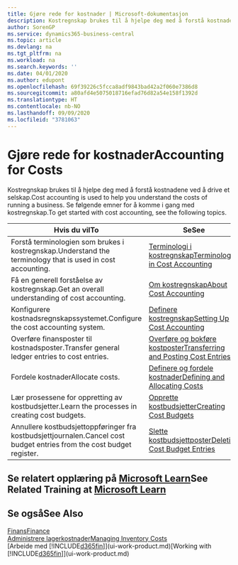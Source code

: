 ```yaml
---
title: Gjøre rede for kostnader | Microsoft-dokumentasjon
description: Kostregnskap brukes til å hjelpe deg med å forstå kostnadene ved å drive et selskap. Se følgende emner for å komme i gang med kostregnskap.
author: SorenGP
ms.service: dynamics365-business-central
ms.topic: article
ms.devlang: na
ms.tgt_pltfrm: na
ms.workload: na
ms.search.keywords: ''
ms.date: 04/01/2020
ms.author: edupont
ms.openlocfilehash: 69f39226c5fcca8adf9843bad42a2f060e7386d8
ms.sourcegitcommit: a80afd4e5075018716efad76d82a54e158f1392d
ms.translationtype: HT
ms.contentlocale: nb-NO
ms.lasthandoff: 09/09/2020
ms.locfileid: "3781063"
---
```

# <a name="accounting-for-costs"></a><span data-ttu-id="3f5cb-104">Gjøre rede for kostnader</span><span class="sxs-lookup"><span data-stu-id="3f5cb-104">Accounting for Costs</span></span>
<span data-ttu-id="3f5cb-105">Kostregnskap brukes til å hjelpe deg med å forstå kostnadene ved å drive et selskap.</span><span class="sxs-lookup"><span data-stu-id="3f5cb-105">Cost accounting is used to help you understand the costs of running a business.</span></span> <span data-ttu-id="3f5cb-106">Se følgende emner for å komme i gang med kostregnskap.</span><span class="sxs-lookup"><span data-stu-id="3f5cb-106">To get started with cost accounting, see the following topics.</span></span>  

|<span data-ttu-id="3f5cb-107">Hvis du vil</span><span class="sxs-lookup"><span data-stu-id="3f5cb-107">To</span></span>|<span data-ttu-id="3f5cb-108">Se</span><span class="sxs-lookup"><span data-stu-id="3f5cb-108">See</span></span>|  
|--------|---------|  
|<span data-ttu-id="3f5cb-109">Forstå terminologien som brukes i kostregnskap.</span><span class="sxs-lookup"><span data-stu-id="3f5cb-109">Understand the terminology that is used in cost accounting.</span></span>|[<span data-ttu-id="3f5cb-110">Terminologi i kostregnskap</span><span class="sxs-lookup"><span data-stu-id="3f5cb-110">Terminology in Cost Accounting</span></span>](finance-terminology-in-cost-accounting.md)|  
|<span data-ttu-id="3f5cb-111">Få en generell forståelse av kostregnskap.</span><span class="sxs-lookup"><span data-stu-id="3f5cb-111">Get an overall understanding of cost accounting.</span></span>|[<span data-ttu-id="3f5cb-112">Om kostregnskap</span><span class="sxs-lookup"><span data-stu-id="3f5cb-112">About Cost Accounting</span></span>](finance-about-cost-accounting.md)|  
|<span data-ttu-id="3f5cb-113">Konfigurere kostnadsregnskapssystemet.</span><span class="sxs-lookup"><span data-stu-id="3f5cb-113">Configure the cost accounting system.</span></span>|[<span data-ttu-id="3f5cb-114">Definere kostregnskap</span><span class="sxs-lookup"><span data-stu-id="3f5cb-114">Setting Up Cost Accounting</span></span>](finance-set-up-cost-accounting.md)|  
|<span data-ttu-id="3f5cb-115">Overføre finansposter til kostnadsposter.</span><span class="sxs-lookup"><span data-stu-id="3f5cb-115">Transfer general ledger entries to cost entries.</span></span>|[<span data-ttu-id="3f5cb-116">Overføre og bokføre kostposter</span><span class="sxs-lookup"><span data-stu-id="3f5cb-116">Transferring and Posting Cost Entries</span></span>](finance-transfer-and-post-cost-entries.md)|  
|<span data-ttu-id="3f5cb-117">Fordele kostnader</span><span class="sxs-lookup"><span data-stu-id="3f5cb-117">Allocate costs.</span></span>|[<span data-ttu-id="3f5cb-118">Definere og fordele kostnader</span><span class="sxs-lookup"><span data-stu-id="3f5cb-118">Defining and Allocating Costs</span></span>](finance-define-and-allocate-costs.md)|  
|<span data-ttu-id="3f5cb-119">Lær prosessene for oppretting av kostbudsjetter.</span><span class="sxs-lookup"><span data-stu-id="3f5cb-119">Learn the processes in creating cost budgets.</span></span>|[<span data-ttu-id="3f5cb-120">Opprette kostbudsjetter</span><span class="sxs-lookup"><span data-stu-id="3f5cb-120">Creating Cost Budgets</span></span>](finance-create-cost-budgets.md)|
|<span data-ttu-id="3f5cb-121">Annullere kostbudsjettoppføringer fra kostbudsjettjournalen.</span><span class="sxs-lookup"><span data-stu-id="3f5cb-121">Cancel cost budget entries from the cost budget register.</span></span>|[<span data-ttu-id="3f5cb-122">Slette kostbudsjettposter</span><span class="sxs-lookup"><span data-stu-id="3f5cb-122">Deleting Cost Budget Entries</span></span>](finance-how-to-delete-cost-budget-entries.md)|

## <a name="see-related-training-at-microsoft-learn"></a><span data-ttu-id="3f5cb-123">Se relatert opplæring på [Microsoft Learn](/learn/paths/use-cost-accounting-dynamics-365-business-central/)</span><span class="sxs-lookup"><span data-stu-id="3f5cb-123">See Related Training at [Microsoft Learn](/learn/paths/use-cost-accounting-dynamics-365-business-central/)</span></span>

## <a name="see-also"></a><span data-ttu-id="3f5cb-124">Se også</span><span class="sxs-lookup"><span data-stu-id="3f5cb-124">See Also</span></span>  
[<span data-ttu-id="3f5cb-125">Finans</span><span class="sxs-lookup"><span data-stu-id="3f5cb-125">Finance</span></span>](finance.md)  
[<span data-ttu-id="3f5cb-126">Administrere lagerkostnader</span><span class="sxs-lookup"><span data-stu-id="3f5cb-126">Managing Inventory Costs</span></span>](finance-manage-inventory-costs.md)  
<span data-ttu-id="3f5cb-127">[Arbeide med [!INCLUDE[d365fin](includes/d365fin_md.md)]](ui-work-product.md)</span><span class="sxs-lookup"><span data-stu-id="3f5cb-127">[Working with [!INCLUDE[d365fin](includes/d365fin_md.md)]](ui-work-product.md)</span></span>
